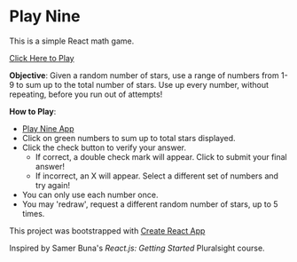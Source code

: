 # Play Nine

This is a simple React math game.

[Click Here to Play](https://play-nine-app.herokuapp.com/)

**Objective**: Given a random number of stars, use a range of numbers from 1-9 to sum up to the total number of stars. Use up every number, without repeating, before you run out of attempts!

**How to Play**: 
  * [Play Nine App](https://play-nine-app.herokuapp.com/)
  * Click on green numbers to sum up to total stars displayed.
  * Click the check button to verify your answer.
    * If correct, a double check mark will appear. Click to submit your final answer!
    * If incorrect, an X will appear. Select a different set of numbers and try again!
  * You can only use each number once.
  * You may 'redraw', request a different random number of stars, up to 5 times.
 

This project was bootstrapped with [Create React App](https://github.com/facebook/create-react-app)

Inspired by Samer Buna's *React.js: Getting Started* Pluralsight course.


